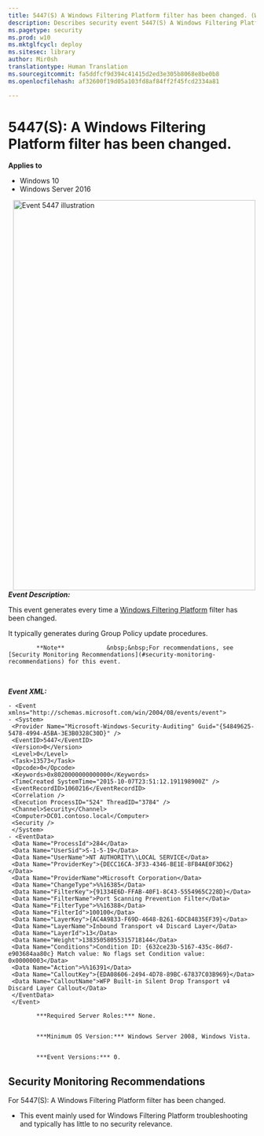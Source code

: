 ```yaml
---
title: 5447(S) A Windows Filtering Platform filter has been changed. (Windows 10)
description: Describes security event 5447(S) A Windows Filtering Platform filter has been changed.
ms.pagetype: security
ms.prod: w10
ms.mktglfcycl: deploy
ms.sitesec: library
author: Mir0sh
translationtype: Human Translation
ms.sourcegitcommit: fa5ddfcf9d394c41415d2ed3e305b8068e8be0b8
ms.openlocfilehash: af32600f19d05a103fd8af84ff2f45fcd2334a81

---
```


# 5447(S): A Windows Filtering Platform filter has been changed.

**Applies to**
-   Windows 10
-   Windows Server 2016


<img src="images/event-5447.png" alt="Event 5447 illustration" width="493" height="793" hspace="10" align="left" />


            ***Subcategory:***            &nbsp;            [Audit Other Policy Change Events](audit-other-policy-change-events.md)
          

***Event Description:***

This event generates every time a [Windows Filtering Platform](https://msdn.microsoft.com/en-us/library/windows/desktop/aa366510(v=vs.85).aspx) filter has been changed.

It typically generates during Group Policy update procedures.

> 
            **Note**            &nbsp;&nbsp;For recommendations, see [Security Monitoring Recommendations](#security-monitoring-recommendations) for this event.

<br clear="all">

***Event XML:***
```
- <Event xmlns="http://schemas.microsoft.com/win/2004/08/events/event">
- <System>
 <Provider Name="Microsoft-Windows-Security-Auditing" Guid="{54849625-5478-4994-A5BA-3E3B0328C30D}" /> 
 <EventID>5447</EventID> 
 <Version>0</Version> 
 <Level>0</Level> 
 <Task>13573</Task> 
 <Opcode>0</Opcode> 
 <Keywords>0x8020000000000000</Keywords> 
 <TimeCreated SystemTime="2015-10-07T23:51:12.191198900Z" /> 
 <EventRecordID>1060216</EventRecordID> 
 <Correlation /> 
 <Execution ProcessID="524" ThreadID="3784" /> 
 <Channel>Security</Channel> 
 <Computer>DC01.contoso.local</Computer> 
 <Security /> 
 </System>
- <EventData>
 <Data Name="ProcessId">284</Data> 
 <Data Name="UserSid">S-1-5-19</Data> 
 <Data Name="UserName">NT AUTHORITY\\LOCAL SERVICE</Data> 
 <Data Name="ProviderKey">{DECC16CA-3F33-4346-BE1E-8FB4AE0F3D62}</Data> 
 <Data Name="ProviderName">Microsoft Corporation</Data> 
 <Data Name="ChangeType">%%16385</Data> 
 <Data Name="FilterKey">{91334E6D-FFAB-40F1-8C43-5554965C228D}</Data> 
 <Data Name="FilterName">Port Scanning Prevention Filter</Data> 
 <Data Name="FilterType">%%16388</Data> 
 <Data Name="FilterId">100100</Data> 
 <Data Name="LayerKey">{AC4A9833-F69D-4648-B261-6DC84835EF39}</Data> 
 <Data Name="LayerName">Inbound Transport v4 Discard Layer</Data> 
 <Data Name="LayerId">13</Data> 
 <Data Name="Weight">13835058055315718144</Data> 
 <Data Name="Conditions">Condition ID: {632ce23b-5167-435c-86d7-e903684aa80c} Match value: No flags set Condition value: 0x00000003</Data> 
 <Data Name="Action">%%16391</Data> 
 <Data Name="CalloutKey">{EDA08606-2494-4D78-89BC-67837C03B969}</Data> 
 <Data Name="CalloutName">WFP Built-in Silent Drop Transport v4 Discard Layer Callout</Data> 
 </EventData>
 </Event>

```


            ***Required Server Roles:*** None.


            ***Minimum OS Version:*** Windows Server 2008, Windows Vista.


            ***Event Versions:*** 0.

## Security Monitoring Recommendations

For 5447(S): A Windows Filtering Platform filter has been changed.

-   This event mainly used for Windows Filtering Platform troubleshooting and typically has little to no security relevance.




<!--HONumber=Jun16_HO4-->


